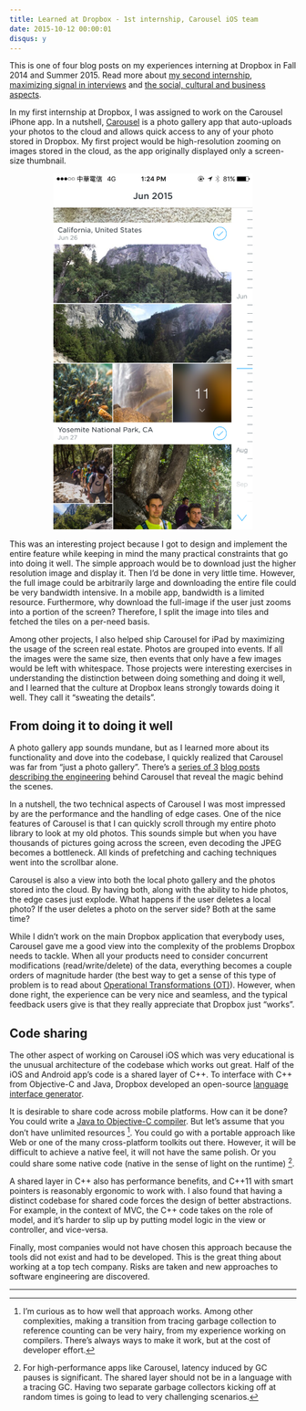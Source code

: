 ```yaml
---
title: Learned at Dropbox - 1st internship, Carousel iOS team
date: 2015-10-12 00:00:01
disqus: y
---
```


This is one of four blog posts on my experiences interning at Dropbox in Fall 2014 and Summer 2015. Read more about [my second internship](/2015/10/12/dropbox-second-internship.html), [maximizing signal in interviews](/2015/10/12/dropbox-interviews.html) and [the social, cultural and business aspects](/2015/10/12/dropbox-misc.html).

In my first internship at Dropbox, I was assigned to work on the Carousel iPhone app. In a nutshell, [Carousel](https://carousel.dropbox.com/) is a photo gallery app that auto-uploads your photos to the cloud and allows quick access to any of your photo stored in Dropbox. My first project would be high-resolution zooming on images stored in the cloud, as the app originally displayed only a screen-size thumbnail.

<center><img src="/images/2015/10/carousel_ios.png" width="350"/></center>

This was an interesting project because I got to design and implement the entire feature while keeping in mind the many practical constraints that go into doing it well. The simple approach would be to download just the higher resolution image and display it. Then I’d be done in very little time. However, the full image could be arbitrarily large and downloading the entire file could be very bandwidth intensive. In a mobile app, bandwidth is a limited resource. Furthermore, why download the full-image if the user just zooms into a portion of the screen? Therefore, I split the image into tiles and fetched the tiles on a per-need basis.

Among other projects, I also helped ship Carousel for iPad by maximizing the usage of the screen real estate. Photos are grouped into events. If all the images were the same size, then events that only have a few images would be left with whitespace. Those projects were interesting exercises in understanding the distinction between doing something and doing it well, and I learned that the culture at Dropbox leans strongly towards doing it well. They call it “sweating the details”.

From doing it to doing it well
------------------------------

A photo gallery app sounds mundane, but as I learned more about its functionality and dove into the codebase, I quickly realized that Carousel was far from “just a photo gallery”. There’s a [series of 3](https://blogs.dropbox.com/tech/2014/04/building-carousel-part-i-how-we-made-our-networked-mobile-app-feel-fast-and-local/) [blog posts](https://blogs.dropbox.com/tech/2014/08/building-carousel-part-ii-speeding-up-the-data-model/) [describing the engineering](https://blogs.dropbox.com/tech/2014/10/building-carousel-part-iii-drawing-images-on-screen/) behind Carousel that reveal the magic behind the scenes.

In a nutshell, the two technical aspects of Carousel I was most impressed by are the performance and the handling of edge cases. One of the nice features of Carousel is that I can quickly scroll through my entire photo library to look at my old photos. This sounds simple but when you have thousands of pictures going across the screen, even decoding the JPEG becomes a bottleneck. All kinds of prefetching and caching techniques went into the scrollbar alone.

Carousel is also a view into both the local photo gallery and the photos stored into the cloud. By having both, along with the ability to hide photos, the edge cases just explode. What happens if the user deletes a local photo? If the user deletes a photo on the server side? Both at the same time?

While I didn’t work on the main Dropbox application that everybody uses, Carousel gave me a good view into the complexity of the problems Dropbox needs to tackle. When all your products need to consider concurrent modifications (read/write/delete) of the data, everything becomes a couple orders of magnitude harder (the best way to get a sense of this type of problem is to read about [Operational Transformations (OT)](https://en.wikipedia.org/wiki/Operational_transformation)). However, when done right, the experience can be very nice and seamless, and the typical feedback users give is that they really appreciate that Dropbox just “works”.

Code sharing
------------

The other aspect of working on Carousel iOS which was very educational is the unusual architecture of the codebase which works out great. Half of the iOS and Android app’s code is a shared layer of C++. To interface with C++ from Objective-C and Java, Dropbox developed an open-source [language interface generator](https://github.com/dropbox/djinni).

It is desirable to share code across mobile platforms. How can it be done? You could write a [Java to Objective-C compiler](https://github.com/google/j2objc). But let’s assume that you don’t have unlimited resources [^0]. You could go with a portable approach like Web or one of the many cross-platform toolkits out there. However, it will be difficult to achieve a native feel, it will not have the same polish. Or you could share some native code (native in the sense of light on the runtime) [^1].

A shared layer in C++ also has performance benefits, and C++11 with smart pointers is reasonably ergonomic to work with. I also found that having a distinct codebase for shared code forces the design of better abstractions. For example, in the context of MVC, the C++ code takes on the role of model, and it’s harder to slip up by putting model logic in the view or controller, and vice-versa.

Finally, most companies would not have chosen this approach because the tools did not exist and had to be developed. This is the great thing about working at a top tech company. Risks are taken and new approaches to software engineering are discovered.

-------------------------------------------

[^0]: I’m curious as to how well that approach works. Among other complexities, making a transition from tracing garbage collection to reference counting can be very hairy, from my experience working on compilers. There’s always ways to make it work, but at the cost of developer effort.

[^1]: For high-performance apps like Carousel, latency induced by GC pauses is significant. The shared layer should not be in a language with a tracing GC. Having two separate garbage collectors kicking off at random times is going to lead to very challenging scenarios.
